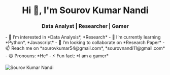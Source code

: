<h1 align="center">Hi 👋, I'm Sourov Kumar Nandi</h1> 
<h3 align="center">Data Analyst | Researcher | Gamer</h3>  
- 👀 I’m interested in *Data Analysis*, *Research*  
- 🌱 I’m currently learning *Python*, *Javascript*  
- 💞️ I’m looking to collaborate on *Research Paper*  
- 📫 Reach me on *sourovkumar54@gmail.com*, *sourovnandi11@gmail.com*  
- 😄 Pronouns: *He*  
- ⚡ Fun fact: *I am a gamer*  
<p><img align="left" src="https://github-readme-stats.vercel.app/api/top-langs?username=Sourov2002t&show_icons=true&locale=en&layout=compact" alt="Sourov Kumar Nandi" /></p>
